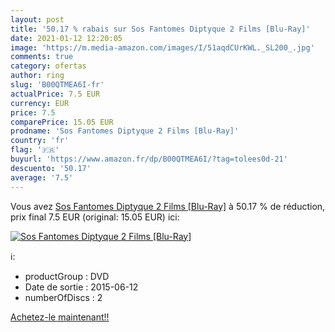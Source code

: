```yaml
---
layout: post
title: '50.17 % rabais sur Sos Fantomes Diptyque 2 Films [Blu-Ray]'
date: 2021-01-12 12:20:05
image: 'https://m.media-amazon.com/images/I/51aqdCUrKWL._SL200_.jpg'
comments: true
category: ofertas
author: ring
slug: 'B00QTMEA6I-fr'
actualPrice: 7.5 EUR
currency: EUR
price: 7.5
comparePrice: 15.05 EUR
prodname: 'Sos Fantomes Diptyque 2 Films [Blu-Ray]'
country: 'fr'
flag: '🇫🇷'
buyurl: 'https://www.amazon.fr/dp/B00QTMEA6I/?tag=tolees0d-21'
descuento: '50.17'
average: '7.5'
---
```


Vous avez [Sos Fantomes Diptyque 2 Films [Blu-Ray]](https://www.amazon.fr/dp/B00QTMEA6I/?tag=tolees0d-21)  à  50.17 % de réduction, prix final  7.5 EUR (original: 15.05 EUR) ici:

[![Sos Fantomes Diptyque 2 Films [Blu-Ray]](https://m.media-amazon.com/images/I/51aqdCUrKWL._SL200_.jpg)](https://www.amazon.fr/dp/B00QTMEA6I/?tag=tolees0d-21)

ℹ️:

- productGroup : DVD
- Date de sortie : 2015-06-12
- numberOfDiscs : 2

[Achetez-le maintenant!!](https://www.amazon.fr/dp/B00QTMEA6I/?tag=tolees0d-21)
